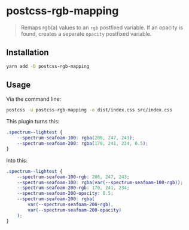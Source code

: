 # postcss-rgb-mapping

> Remaps rgb(a) values to an `rgb` postfixed variable. If an opacity is found, creates a separate `opacity` postfixed variable.

## Installation

```sh
yarn add -D postcss-rgb-mapping
```

## Usage

Via the command line:

```sh
postcss -u postcss-rgb-mapping -o dist/index.css src/index.css
```

This plugin turns this:

```css
.spectrum--lightest {
	--spectrum-seafoam-100: rgba(206, 247, 243);
	--spectrum-seafoam-200: rgba(170, 241, 234, 0.5);
}
```

Into this:

```css
.spectrum--lightest {
	--spectrum-seafoam-100-rgb: 206, 247, 243;
	--spectrum-seafoam-100: rgba(var(--spectrum-seafoam-100-rgb));
	--spectrum-seafoam-200-rgb: 170, 241, 234;
	--spectrum-seafoam-200-opacity: 0.5;
	--spectrum-seafoam-200: rgba(
		var(--spectrum-seafoam-200-rgb),
		var(--spectrum-seafoam-200-opacity)
	);
}
```
